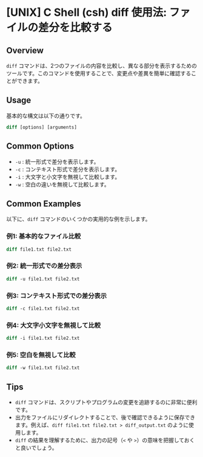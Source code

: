 # [UNIX] C Shell (csh) diff 使用法: ファイルの差分を比較する

## Overview
`diff` コマンドは、2つのファイルの内容を比較し、異なる部分を表示するためのツールです。このコマンドを使用することで、変更点や差異を簡単に確認することができます。

## Usage
基本的な構文は以下の通りです。

```csh
diff [options] [arguments]
```

## Common Options
- `-u` : 統一形式で差分を表示します。
- `-c` : コンテキスト形式で差分を表示します。
- `-i` : 大文字と小文字を無視して比較します。
- `-w` : 空白の違いを無視して比較します。

## Common Examples
以下に、`diff` コマンドのいくつかの実用的な例を示します。

### 例1: 基本的なファイル比較
```csh
diff file1.txt file2.txt
```

### 例2: 統一形式での差分表示
```csh
diff -u file1.txt file2.txt
```

### 例3: コンテキスト形式での差分表示
```csh
diff -c file1.txt file2.txt
```

### 例4: 大文字小文字を無視して比較
```csh
diff -i file1.txt file2.txt
```

### 例5: 空白を無視して比較
```csh
diff -w file1.txt file2.txt
```

## Tips
- `diff` コマンドは、スクリプトやプログラムの変更を追跡するのに非常に便利です。
- 出力をファイルにリダイレクトすることで、後で確認できるように保存できます。例えば、`diff file1.txt file2.txt > diff_output.txt` のように使用します。
- `diff` の結果を理解するために、出力の記号（`<` や `>`）の意味を把握しておくと良いでしょう。